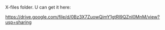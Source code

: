 X-files folder. U can get it here:

https://drive.google.com/file/d/0Bz3X7ZuowQimY1gtRl9QZnI0MnM/view?usp=sharing